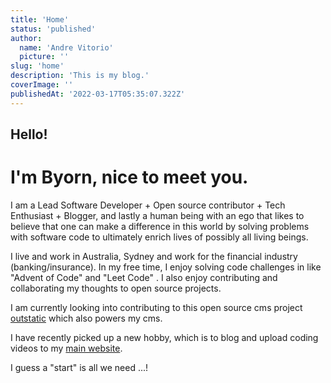 ```yaml
---
title: 'Home'
status: 'published'
author:
  name: 'Andre Vitorio'
  picture: ''
slug: 'home'
description: 'This is my blog.'
coverImage: ''
publishedAt: '2022-03-17T05:35:07.322Z'
---
```


## Hello!

# I'm Byorn, nice to meet you.

I am a Lead Software Developer + Open source contributor + Tech Enthusiast + Blogger, and lastly a human being with an ego that  likes to believe that one can make  a difference in this world by solving problems with software code to ultimately enrich lives of possibly all living beings. 

I live and work in Australia, Sydney and work for the financial industry (banking/insurance). In my free time, I enjoy solving code challenges in like "Advent of Code" and "Leet Code" . I also enjoy contributing and collaborating my thoughts to open source projects.

I am currently looking into contributing to this open source cms project [outstatic](https://outstatic.com/) which also powers my cms.

I have recently picked up a new hobby, which is to blog and upload coding videos to my [main website](http://www.byorns-playground.com). 

I guess a "start" is all we need ...!
